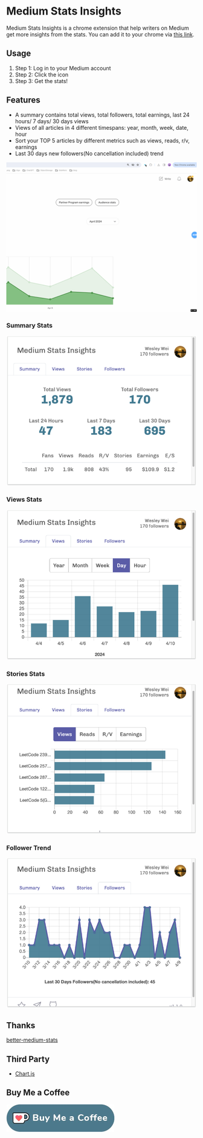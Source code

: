 # Medium Stats Insights

Medium Stats Insights is a chrome extension that help writers on Medium get more insights from the stats. You can add it to your chrome via [this link](https://chromewebstore.google.com/detail/medium-stats-insights/ajgkoiodkljabcgempdllhgkglaiipjb).

## Usage

1. Step 1: Log in to your Medium account
2. Step 2: Click the icon
3. Step 3: Get the stats!

<!-- [![Alt text](https://img.youtube.com/vi/3B9HGQiMOgM/0.jpg)](https://www.youtube.com/watch?v=3B9HGQiMOgM) -->

## Features

-  A summary contains total views, total followers, total earnings, last 24 hours/ 7 days/ 30 days views
-  Views of all articles in 4 different timespans: year, month, week, date, hour
-  Sort your TOP 5 articles by different metrics such as views, reads, r/v, earnings
-  Last 30 days new followers(No cancellation included) trend

![show](./img/medium.gif)

### Summary Stats

![summary](./img/summary.jpg)

### Views Stats

![day-views](./img/views.jpg)

### Stories Stats

![stories](./img/stories.jpg)

### Follower Trend

![followers](./img/followers.jpg)

## Thanks 

[better-medium-stats](https://github.com/HcwXd/better-medium-stats)

## Third Party

- [Chart.js](https://www.chartjs.org/)

## Buy Me a Coffee

[![](./img/buymecoffee.jpg)](https://ko-fi.com/programmerscareer)